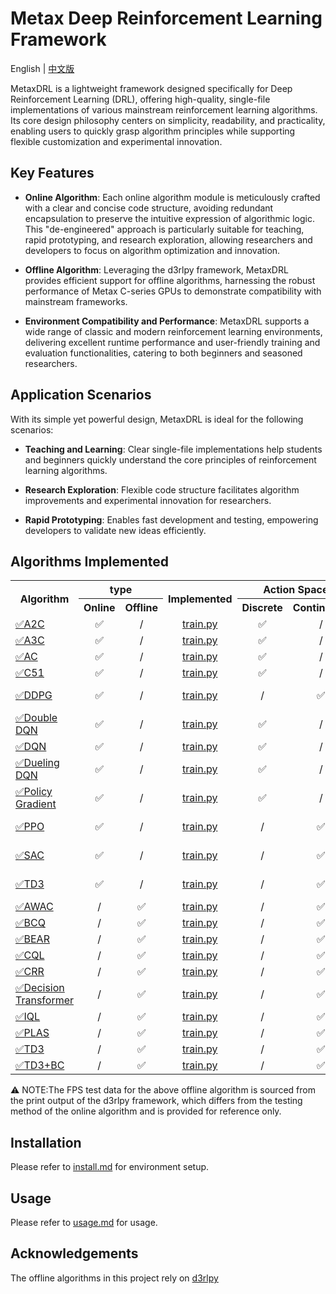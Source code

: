 # Metax Deep Reinforcement Learning Framework

English | [中文版](README_zh.md)

MetaxDRL is a lightweight framework designed specifically for Deep Reinforcement Learning (DRL), offering high-quality, single-file implementations of various mainstream reinforcement learning algorithms. Its core design philosophy centers on simplicity, readability, and practicality, enabling users to quickly grasp algorithm principles while supporting flexible customization and experimental innovation.

## Key Features
- **Online Algorithm**: Each online algorithm module is meticulously crafted with a clear and concise code structure, avoiding redundant encapsulation to preserve the intuitive expression of algorithmic logic. This "de-engineered" approach is particularly suitable for teaching, rapid prototyping, and research exploration, allowing researchers and developers to focus on algorithm optimization and innovation.

- **Offline Algorithm**: Leveraging the d3rlpy framework, MetaxDRL provides efficient support for offline algorithms, harnessing the robust performance of Metax C-series GPUs to demonstrate compatibility with mainstream frameworks.

- **Environment Compatibility and Performance**: MetaxDRL supports a wide range of classic and modern reinforcement learning environments, delivering excellent runtime performance and user-friendly training and evaluation functionalities, catering to both beginners and seasoned researchers.

## Application Scenarios
With its simple yet powerful design, MetaxDRL is ideal for the following scenarios:

- **Teaching and Learning**: Clear single-file implementations help students and beginners quickly understand the core principles of reinforcement learning algorithms.

- **Research Exploration**: Flexible code structure facilitates algorithm improvements and experimental innovation for researchers.


- **Rapid Prototyping**: Enables fast development and testing, empowering developers to validate new ideas efficiently.

## Algorithms Implemented
<table align="center">
    <tr>
        <th rowspan="2" align="center">Algorithm</th>
        <th colspan="2" align="center">type</th>
        <th rowspan="2" align="center">Implemented</th>
        <th colspan="2" align="center">Action Space</th>
        <th colspan="3" align="center">Device</th>
        <th rowspan="2" align="center">Example Environment</th>
        <th rowspan="2" align="center">Reward</th>
        <th colspan="3" align="center">Speed(FPS)</th>
    </tr>
    <tr>
        <th align="center">Online</th>
        <th align="center">Offline</th>
        <th align="center">Discrete</th>
        <th align="center">Continuous</th>
        <th align="center">CPU</th>
        <th align="center">C500</th>
        <th align="center">GPU</th>
        <th align="center">CPU</th>
        <th align="center">C500</th>
        <th align="center">GPU</th>
    </tr>
    <tr>
        <td align="left"><a href="https://proceedings.neurips.cc/paper/1999/file/6449f44a102fde848669bdd9eb6b76fa-Paper.pdf">✅A2C</a></td>
        <td align="center">✅</td>
        <td align="center">/</td>
        <td align="center"><a href="./example/online/a2c/train.py">train.py</a></td>
        <td align="center">✅</td>
        <td align="center">/</td>
        <td align="center">✅</td>
        <td align="center">✅</td>
        <td align="center">✅</td>
        <td align="center"><a href="https://www.gymlibrary.dev/environments/classic_control/cart_pole/">CartPole-v0</a></td>
        <td align="center">195</td>
        <td align="center">2527</td>
        <td align="center">1052</td>
        <td align="center">430</td>
    </tr>
    <tr>
        <td align="left"><a href="https://arxiv.org/pdf/1602.01783">✅A3C</a></td>
        <td align="center">✅</td>
        <td align="center">/</td>
        <td align="center"><a href="./example/online/a3c/train.py">train.py</a></td>
        <td align="center">✅</td>
        <td align="center">/</td>
        <td align="center">✅</td>
        <td align="center">✅</td>
        <td align="center">✅</td>
        <td align="center"><a href="https://www.gymlibrary.dev/environments/classic_control/cart_pole/">CartPole-v0</a></td>
        <td align="center">195</td>
        <td align="center">114028</td>
        <td align="center">375080</td>
        <td align="center">123180</td>
    </tr>
    <tr>
        <td align="left"><a href="https://proceedings.neurips.cc/paper/1999/file/6449f44a102fde848669bdd9eb6b76fa-Paper.pdf">✅AC</a></td>
        <td align="center">✅</td>
        <td align="center">/</td>
        <td align="center"><a href="./example/online/ac/train.py">train.py</a></td>
        <td align="center">✅</td>
        <td align="center">/</td>
        <td align="center">✅</td>
        <td align="center">✅</td>
        <td align="center">✅</td>
        <td align="center"><a href="https://www.gymlibrary.dev/environments/classic_control/cart_pole/">CartPole-v0</a></td>
        <td align="center">195</td>
        <td align="center">1590</td>
        <td align="center">843</td>
        <td align="center">330</td>
    </tr>
    <tr>
        <td align="left"><a href="https://arxiv.org/pdf/1707.06887">✅C51</a></td>
        <td align="center">✅</td>
        <td align="center">/</td>
        <td align="center"><a href="./example/online/c51/train.py">train.py</a></td>
        <td align="center">✅</td>
        <td align="center">/</td>
        <td align="center">✅</td>
        <td align="center">✅</td>
        <td align="center">✅</td>
        <td align="center"><a href="https://www.gymlibrary.dev/environments/classic_control/cart_pole/">CartPole-v0</a></td>
        <td align="center">195</td>
        <td align="center">32598</td>
        <td align="center">15796</td>
        <td align="center">19836</td>
    </tr>
    <tr>
        <td align="left"><a href="https://proceedings.mlr.press/v32/silver14.pdf">✅DDPG</a></td>
        <td align="center">✅</td>
        <td align="center">/</td>
        <td align="center"><a href="./example/online/ddpg/train.py">train.py</a></td>
        <td align="center">/</td>
        <td align="center">✅</td>
        <td align="center">✅</td>
        <td align="center">✅</td>
        <td align="center">✅</td>
        <td align="center"><a href="https://www.gymlibrary.dev/environments/mujoco/half_cheetah/">HalfCheetah-v4</a></td>
        <td align="center">4800</td>
        <td align="center">33746</td>
        <td align="center">98095</td>
        <td align="center">41333</td>
    </tr>
    <tr>
        <td align="left"><a href="https://arxiv.org/pdf/1509.06461">✅Double DQN</a></td>
        <td align="center">✅</td>
        <td align="center">/</td>
        <td align="center"><a href="./example/online/double_dqn/train.py">train.py</a></td>
        <td align="center">✅</td>
        <td align="center">/</td>
        <td align="center">✅</td>
        <td align="center">✅</td>
        <td align="center">✅</td>
        <td align="center"><a href="https://www.gymlibrary.dev/environments/classic_control/cart_pole/">CartPole-v0</a></td>
        <td align="center">195</td>
        <td align="center">151048</td>
        <td align="center">206638</td>
        <td align="center">121803</td>
    </tr>
    <tr>
        <td align="left"><a href="https://arxiv.org/pdf/1312.5602">✅DQN</a></td>
        <td align="center">✅</td>
        <td align="center">/</td>
        <td align="center"><a href="./example/online/dqn/train.py">train.py</a></td>
        <td align="center">✅</td>
        <td align="center">/</td>
        <td align="center">✅</td>
        <td align="center">✅</td>
        <td align="center">✅</td>
        <td align="center"><a href="https://www.gymlibrary.dev/environments/classic_control/cart_pole/">CartPole-v0</a></td>
        <td align="center">195</td>
        <td align="center">164655</td>
        <td align="center">222177</td>
        <td align="center">127998</td>
    </tr>
    <tr>
        <td align="left"><a href="https://arxiv.org/pdf/1509.06461">✅Dueling DQN</a></td>
        <td align="center">✅</td>
        <td align="center">/</td>
        <td align="center"><a href="./example/online/dueling_dqn/train.py">train.py</a></td>
        <td align="center">✅</td>
        <td align="center">/</td>
        <td align="center">✅</td>
        <td align="center">✅</td>
        <td align="center">✅</td>
        <td align="center"><a href="https://www.gymlibrary.dev/environments/classic_control/cart_pole/">CartPole-v0</a></td>
        <td align="center">195</td>
        <td align="center">134419</td>
        <td align="center">192030</td>
        <td align="center">91482</td>
    </tr>
    <tr>
        <td align="left"><a href="https://link.springer.com/content/pdf/10.1007/BF00992696.pdf">✅Policy Gradient</a></td>
        <td align="center">✅</td>
        <td align="center">/</td>
        <td align="center"><a href="./example/online/policy_gradient/train.py">train.py</a></td>
        <td align="center">✅</td>
        <td align="center">/</td>
        <td align="center">✅</td>
        <td align="center">✅</td>
        <td align="center">✅</td>
        <td align="center"><a href="https://www.gymlibrary.dev/environments/classic_control/cart_pole/">CartPole-v0</a></td>
        <td align="center">195</td>
        <td align="center">17</td>
        <td align="center">10</td>
        <td align="center">5</td>
    </tr>
    <tr>
        <td align="left"><a href="https://arxiv.org/pdf/1707.06347">✅PPO</a></td>
        <td align="center">✅</td>
        <td align="center">/</td>
        <td align="center"><a href="./example/online/ppo/train.py">train.py</a></td>
        <td align="center">/</td>
        <td align="center">✅</td>
        <td align="center">✅</td>
        <td align="center">✅</td>
        <td align="center">✅</td>
        <td align="center"><a href="https://www.gymlibrary.dev/environments/mujoco/half_cheetah/">HalfCheetah-v4</a></td>
        <td align="center">4800</td>
        <td align="center">15315</td>
        <td align="center">7064</td>
        <td align="center">2780</td>
    </tr>
    <tr>
        <td align="left"><a href="https://arxiv.org/pdf/1812.05905">✅SAC</a></td>
        <td align="center">✅</td>
        <td align="center">/</td>
        <td align="center"><a href="./example/online/sac/train.py">train.py</a></td>
        <td align="center">/</td>
        <td align="center">✅</td>
        <td align="center">✅</td>
        <td align="center">✅</td>
        <td align="center">✅</td>
        <td align="center"><a href="https://www.gymlibrary.dev/environments/mujoco/half_cheetah/">HalfCheetah-v4</a></td>
        <td align="center">4800</td>
        <td align="center">737</td>
        <td align="center">1108</td>
        <td align="center">610</td>
    </tr>
    <tr>
        <td align="left"><a href="https://arxiv.org/pdf/1802.09477">✅TD3</a></td>
        <td align="center">✅</td>
        <td align="center">/</td>
        <td align="center"><a href="./example/online/td3/train.py">train.py</a></td>
        <td align="center">/</td>
        <td align="center">✅</td>
        <td align="center">✅</td>
        <td align="center">✅</td>
        <td align="center">✅</td>
        <td align="center"><a href="https://www.gymlibrary.dev/environments/mujoco/half_cheetah/">HalfCheetah-v4</a></td>
        <td align="center">4800</td>
        <td align="center">52359</td>
        <td align="center">77272</td>
        <td align="center">45469</td>
    </tr>
    <tr>
        <td align="left"><a href="https://arxiv.org/pdf/2006.09359">✅AWAC</a></td>
        <td align="center">/</td>
        <td align="center">✅</td>
        <td align="center"><a href="./example/offline/awac/train.py">train.py</a></td>
        <td align="center">/</td>
        <td align="center">✅</td>
        <td align="center">✅</td>
        <td align="center">✅</td>
        <td align="center">✅</td>
        <td align="center"><a href="https://www.gymlibrary.dev/environments/mujoco/hopper/">Hopper-v0</a></td>
        <td align="center">3000</td>
        <td align="center">19</td>
        <td align="center">66</td>
        <td align="center">30</td>
    </tr>
    <tr>
        <td align="left"><a href="https://arxiv.org/pdf/1812.02900">✅BCQ</a></td>
        <td align="center">/</td>
        <td align="center">✅</td>
        <td align="center"><a href="./example/offline/bcq/train.py">train.py</a></td>
        <td align="center">/</td>
        <td align="center">✅</td>
        <td align="center">✅</td>
        <td align="center">✅</td>
        <td align="center">✅</td>
        <td align="center"><a href="https://www.gymlibrary.dev/environments/mujoco/hopper/">Hopper-v0</a></td>
        <td align="center">3000</td>
        <td align="center">9</td>
        <td align="center">95</td>
        <td align="center">46</td>
    </tr>
    <tr>
        <td align="left"><a href="https://arxiv.org/pdf/1906.00949">✅BEAR</a></td>
        <td align="center">/</td>
        <td align="center">✅</td>
        <td align="center"><a href="./example/offline/bear/train.py">train.py</a></td>
        <td align="center">/</td>
        <td align="center">✅</td>
        <td align="center">✅</td>
        <td align="center">✅</td>
        <td align="center">✅</td>
        <td align="center"><a href="https://www.gymlibrary.dev/environments/mujoco/hopper/">Hopper-v0</a></td>
        <td align="center">3000</td>
        <td align="center">32</td>
        <td align="center">108</td>
        <td align="center">43</td>
    </tr>
    <tr>
        <td align="left"><a href="https://arxiv.org/pdf/2006.04779">✅CQL</a></td>
        <td align="center">/</td>
        <td align="center">✅</td>
        <td align="center"><a href="./example/offline/cql/train.py">train.py</a></td>
        <td align="center">/</td>
        <td align="center">✅</td>
        <td align="center">✅</td>
        <td align="center">✅</td>
        <td align="center">✅</td>
        <td align="center"><a href="https://www.gymlibrary.dev/environments/mujoco/hopper/">Hopper-v0</a></td>
        <td align="center">3000</td>
        <td align="center">16</td>
        <td align="center">77</td>
        <td align="center">34</td>
    </tr>
    <tr>
        <td align="left"><a href="https://arxiv.org/pdf/2006.15134">✅CRR</a></td>
        <td align="center">/</td>
        <td align="center">✅</td>
        <td align="center"><a href="./example/offline/crr/train.py">train.py</a></td>
        <td align="center">/</td>
        <td align="center">✅</td>
        <td align="center">✅</td>
        <td align="center">✅</td>
        <td align="center">✅</td>
        <td align="center"><a href="https://www.gymlibrary.dev/environments/mujoco/hopper/">Hopper-v0</a></td>
        <td align="center">3000</td>
        <td align="center">70</td>
        <td align="center">159</td>
        <td align="center">62</td>
    </tr>
    <tr>
        <td align="left"><a href="https://arxiv.org/pdf/2106.01345">✅Decision Transformer</a></td>
        <td align="center">/</td>
        <td align="center">✅</td>
        <td align="center"><a href="./example/offline/decision_transformer/train.py">train.py</a></td>
        <td align="center">/</td>
        <td align="center">✅</td>
        <td align="center">✅</td>
        <td align="center">✅</td>
        <td align="center">✅</td>
        <td align="center"><a href="https://www.gymlibrary.dev/environments/mujoco/hopper/">Hopper-v0</a></td>
        <td align="center">3000</td>
        <td align="center">14</td>
        <td align="center">126</td>
        <td align="center">54</td>
    </tr>
    <tr>
        <td align="left"><a href="https://arxiv.org/pdf/2110.06169">✅IQL</a></td>
        <td align="center">/</td>
        <td align="center">✅</td>
        <td align="center"><a href="./example/offline/iql/train.py">train.py</a></td>
        <td align="center">/</td>
        <td align="center">✅</td>
        <td align="center">✅</td>
        <td align="center">✅</td>
        <td align="center">✅</td>
        <td align="center"><a href="https://www.gymlibrary.dev/environments/mujoco/hopper/">Hopper-v0</a></td>
        <td align="center">3000</td>
        <td align="center">109</td>
        <td align="center">150</td>
        <td align="center">61</td>
    </tr>
    <tr>
        <td align="left"><a href="https://arxiv.org/pdf/2011.07213">✅PLAS</a></td>
        <td align="center">/</td>
        <td align="center">✅</td>
        <td align="center"><a href="./example/offline/plas/train.py">train.py</a></td>
        <td align="center">/</td>
        <td align="center">✅</td>
        <td align="center">✅</td>
        <td align="center">✅</td>
        <td align="center">✅</td>
        <td align="center"><a href="https://www.gymlibrary.dev/environments/mujoco/hopper/">Hopper-v0</a></td>
        <td align="center">3000</td>
        <td align="center">127</td>
        <td align="center">323</td>
        <td align="center">113</td>
    </tr>
    <tr>
        <td align="left"><a href="https://arxiv.org/pdf/1802.09477">✅TD3</a></td>
        <td align="center">/</td>
        <td align="center">✅</td>
        <td align="center"><a href="./example/offline/td3/train.py">train.py</a></td>
        <td align="center">/</td>
        <td align="center">✅</td>
        <td align="center">✅</td>
        <td align="center">✅</td>
        <td align="center">✅</td>
        <td align="center"><a href="https://www.gymlibrary.dev/environments/mujoco/hopper/">Hopper-v0</a></td>
        <td align="center">3000</td>
        <td align="center">137</td>
        <td align="center">194</td>
        <td align="center">80</td>
    </tr>
    <tr>
        <td align="left"><a href="https://arxiv.org/pdf/2106.06860">✅TD3+BC</a></td>
        <td align="center">/</td>
        <td align="center">✅</td>
        <td align="center"><a href="./example/offline/td3_plus_bc/train.py">train.py</a></td>
        <td align="center">/</td>
        <td align="center">✅</td>
        <td align="center">✅</td>
        <td align="center">✅</td>
        <td align="center">✅</td>
        <td align="center"><a href="https://www.gymlibrary.dev/environments/mujoco/hopper/">Hopper-v0</a></td>
        <td align="center">3000</td>
        <td align="center">131</td>
        <td align="center">188</td>
        <td align="center">80</td>
    </tr>
</table>
⚠️ NOTE:The FPS test data for the above offline algorithm is sourced from the print output of the d3rlpy framework, which differs from the testing method of the online algorithm and is provided for reference only.

## Installation

Please refer to [install.md](./docs/install.md) for environment setup.

## Usage

Please refer to [usage.md](./docs/usage.md) for usage.

## Acknowledgements

The offline algorithms in this project rely on [d3rlpy](https://github.com/takuseno/d3rlpy/tree/master)
